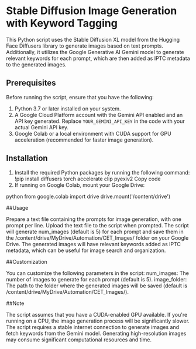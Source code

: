 # Stable Diffusion Image Generation with Keyword Tagging

This Python script uses the Stable Diffusion XL model from the Hugging Face Diffusers library to generate images based on text prompts. Additionally, it utilizes the Google Generative AI Gemini model to generate relevant keywords for each prompt, which are then added as IPTC metadata to the generated images.

## Prerequisites

Before running the script, ensure that you have the following:

1. Python 3.7 or later installed on your system.
2. A Google Cloud Platform account with the Gemini API enabled and an API key generated. Replace `YOUR_GEMINI_API_KEY` in the code with your actual Gemini API key.
3. Google Colab or a local environment with CUDA support for GPU acceleration (recommended for faster image generation).

## Installation

1. Install the required Python packages by running the following command:
!pip install diffusers torch accelerate clip pyexiv2
Copy code
2. If running on Google Colab, mount your Google Drive:

python
from google.colab import drive
drive.mount('/content/drive')

##Usage 

Prepare a text file containing the prompts for image generation, with one prompt per line.
Upload the text file to the script when prompted.
The script will generate num_images (default is 5) for each prompt and save them in the /content/drive/MyDrive/Automation/CET_Images/ folder on your Google Drive.
The generated images will have relevant keywords added as IPTC metadata, which can be useful for image search and organization.

##Customization

You can customize the following parameters in the script:
num_images: The number of images to generate for each prompt (default is 5).
image_folder: The path to the folder where the generated images will be saved (default is /content/drive/MyDrive/Automation/CET_Images/).

##Note

The script assumes that you have a CUDA-enabled GPU available. If you're running on a CPU, the image generation process will be significantly slower.
The script requires a stable internet connection to generate images and fetch keywords from the Gemini model.
Generating high-resolution images may consume significant computational resources and time.
